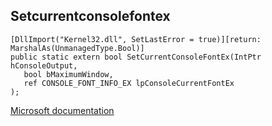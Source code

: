 ## Setcurrentconsolefontex

```
[DllImport("Kernel32.dll", SetLastError = true)][return: MarshalAs(UnmanagedType.Bool)]
public static extern bool SetCurrentConsoleFontEx(IntPtr hConsoleOutput,
   bool bMaximumWindow,
   ref CONSOLE_FONT_INFO_EX lpConsoleCurrentFontEx
);
```

[Microsoft documentation](https://docs.microsoft.com/en-us/windows/console/setcurrentconsolefontex)
